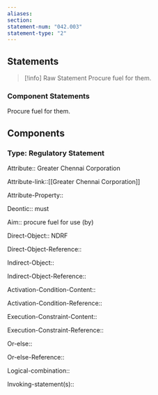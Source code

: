 ```yaml
---
aliases: 
section: 
statement-num: "042.003"
statement-type: "2"
---
```

## Statements 
> [!info] Raw Statement
> Procure fuel for them.  
> 

### Component Statements
Procure fuel for them.  
## Components
### Type: Regulatory Statement
Attribute:: Greater Chennai Corporation

Attribute-link::[[Greater Chennai Corporation]]

Attribute-Property::


Deontic:: must


Aim:: procure fuel for use (by)


Direct-Object:: NDRF

Direct-Object-Reference:: 


Indirect-Object::

Indirect-Object-Reference:: 


Activation-Condition-Content::

Activation-Condition-Reference:: 


Execution-Constraint-Content::

Execution-Constraint-Reference:: 


Or-else::

Or-else-Reference:: 


Logical-combination::


Invoking-statement(s)::
